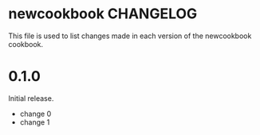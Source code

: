 # newcookbook CHANGELOG

This file is used to list changes made in each version of the newcookbook cookbook.

# 0.1.0

Initial release.

- change 0
- change 1

